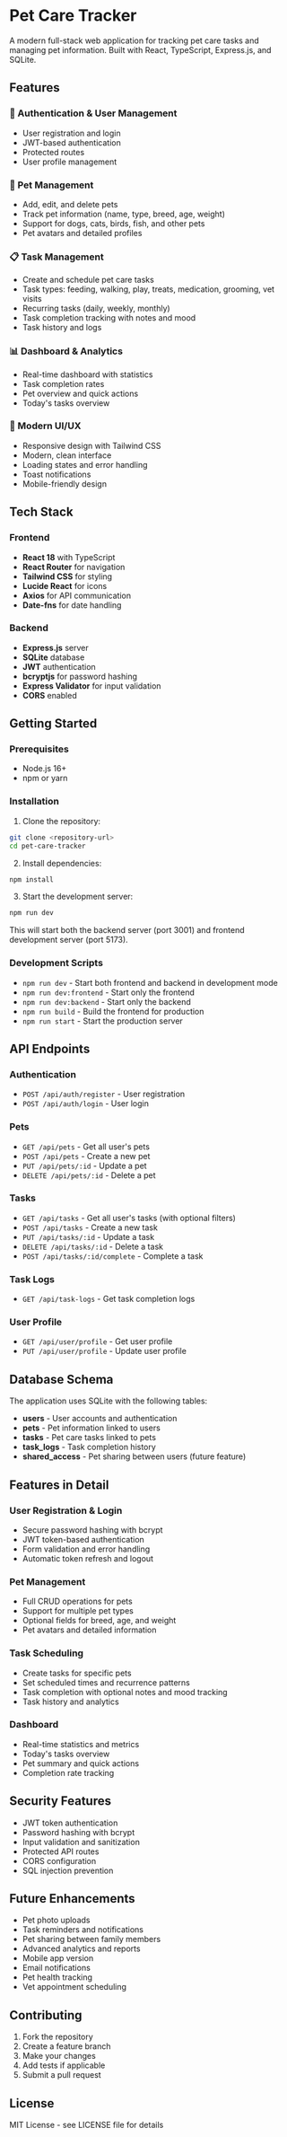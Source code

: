 # Pet Care Tracker

A modern full-stack web application for tracking pet care tasks and managing pet information. Built with React, TypeScript, Express.js, and SQLite.

## Features

### 🔐 Authentication & User Management
- User registration and login
- JWT-based authentication
- Protected routes
- User profile management

### 🐾 Pet Management
- Add, edit, and delete pets
- Track pet information (name, type, breed, age, weight)
- Support for dogs, cats, birds, fish, and other pets
- Pet avatars and detailed profiles

### 📋 Task Management
- Create and schedule pet care tasks
- Task types: feeding, walking, play, treats, medication, grooming, vet visits
- Recurring tasks (daily, weekly, monthly)
- Task completion tracking with notes and mood
- Task history and logs

### 📊 Dashboard & Analytics
- Real-time dashboard with statistics
- Task completion rates
- Pet overview and quick actions
- Today's tasks overview

### 🎨 Modern UI/UX
- Responsive design with Tailwind CSS
- Modern, clean interface
- Loading states and error handling
- Toast notifications
- Mobile-friendly design

## Tech Stack

### Frontend
- **React 18** with TypeScript
- **React Router** for navigation
- **Tailwind CSS** for styling
- **Lucide React** for icons
- **Axios** for API communication
- **Date-fns** for date handling

### Backend
- **Express.js** server
- **SQLite** database
- **JWT** authentication
- **bcryptjs** for password hashing
- **Express Validator** for input validation
- **CORS** enabled

## Getting Started

### Prerequisites
- Node.js 16+ 
- npm or yarn

### Installation

1. Clone the repository:
```bash
git clone <repository-url>
cd pet-care-tracker
```

2. Install dependencies:
```bash
npm install
```

3. Start the development server:
```bash
npm run dev
```

This will start both the backend server (port 3001) and frontend development server (port 5173).

### Development Scripts

- `npm run dev` - Start both frontend and backend in development mode
- `npm run dev:frontend` - Start only the frontend
- `npm run dev:backend` - Start only the backend
- `npm run build` - Build the frontend for production
- `npm run start` - Start the production server

## API Endpoints

### Authentication
- `POST /api/auth/register` - User registration
- `POST /api/auth/login` - User login

### Pets
- `GET /api/pets` - Get all user's pets
- `POST /api/pets` - Create a new pet
- `PUT /api/pets/:id` - Update a pet
- `DELETE /api/pets/:id` - Delete a pet

### Tasks
- `GET /api/tasks` - Get all user's tasks (with optional filters)
- `POST /api/tasks` - Create a new task
- `PUT /api/tasks/:id` - Update a task
- `DELETE /api/tasks/:id` - Delete a task
- `POST /api/tasks/:id/complete` - Complete a task

### Task Logs
- `GET /api/task-logs` - Get task completion logs

### User Profile
- `GET /api/user/profile` - Get user profile
- `PUT /api/user/profile` - Update user profile

## Database Schema

The application uses SQLite with the following tables:

- **users** - User accounts and authentication
- **pets** - Pet information linked to users
- **tasks** - Pet care tasks linked to pets
- **task_logs** - Task completion history
- **shared_access** - Pet sharing between users (future feature)

## Features in Detail

### User Registration & Login
- Secure password hashing with bcrypt
- JWT token-based authentication
- Form validation and error handling
- Automatic token refresh and logout

### Pet Management
- Full CRUD operations for pets
- Support for multiple pet types
- Optional fields for breed, age, and weight
- Pet avatars and detailed information

### Task Scheduling
- Create tasks for specific pets
- Set scheduled times and recurrence patterns
- Task completion with optional notes and mood tracking
- Task history and analytics

### Dashboard
- Real-time statistics and metrics
- Today's tasks overview
- Pet summary and quick actions
- Completion rate tracking

## Security Features

- JWT token authentication
- Password hashing with bcrypt
- Input validation and sanitization
- Protected API routes
- CORS configuration
- SQL injection prevention

## Future Enhancements

- Pet photo uploads
- Task reminders and notifications
- Pet sharing between family members
- Advanced analytics and reports
- Mobile app version
- Email notifications
- Pet health tracking
- Vet appointment scheduling

## Contributing

1. Fork the repository
2. Create a feature branch
3. Make your changes
4. Add tests if applicable
5. Submit a pull request

## License

MIT License - see LICENSE file for details